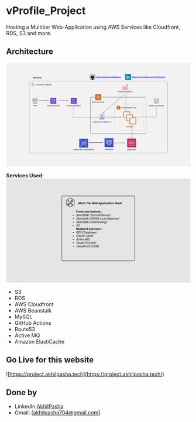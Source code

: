 # vProfile_Project
Hosting a Multitier Web-Application using AWS Services like Cloudfront, RDS, S3 and more.  


## Architecture

![Architecture Diagram](images/Architecture.png)

**Services Used**:
![Services](images/Services.png)

- S3
- RDS
- AWS Cloudfront
- AWS Beanstalk
- MySQL
- GitHub Actions
- Route53
- Active MQ
- Amazon ElastiCache

## Go Live for this website
![https://project.akhilpasha.tech](https://project.akhilpasha.tech/)

## Done by
- LinkedIn:[AkhilPasha](https://www.linkedin.com/in/akhilpasha/)
- Gmail: [akhilpasha704@gmail.com]
